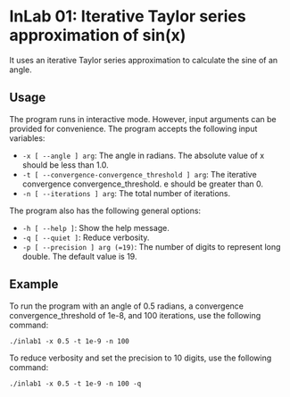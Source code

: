 <div style="display: none">
\page inlab1 InLab 01: Taylor series approximation of sin(x)
</div>

# InLab 01: Iterative Taylor series approximation of sin(x)

It uses an iterative Taylor series approximation to calculate the sine of an angle.

<div style="display: none">[TOC]</div>

## Usage

The program runs in interactive mode. However, input arguments can be provided for convenience.
The program accepts the following input variables:

- `-x [ --angle ] arg`: The angle in radians. The absolute value of x should be less than 1.0.
- `-t [ --convergence-convergence_threshold ] arg`: The iterative convergence convergence_threshold. e should be greater than 0.
- `-n [ --iterations ] arg`: The total number of iterations.

The program also has the following general options:

- `-h [ --help ]`: Show the help message.
- `-q [ --quiet ]`: Reduce verbosity.
- `-p [ --precision ] arg (=19)`: The number of digits to represent long double. The default value is 19.

## Example

To run the program with an angle of 0.5 radians, a convergence convergence_threshold of 1e-8, and 100 iterations, use the following
command:

```
./inlab1 -x 0.5 -t 1e-9 -n 100
```

To reduce verbosity and set the precision to 10 digits, use the following command:

```
./inlab1 -x 0.5 -t 1e-9 -n 100 -q
```
